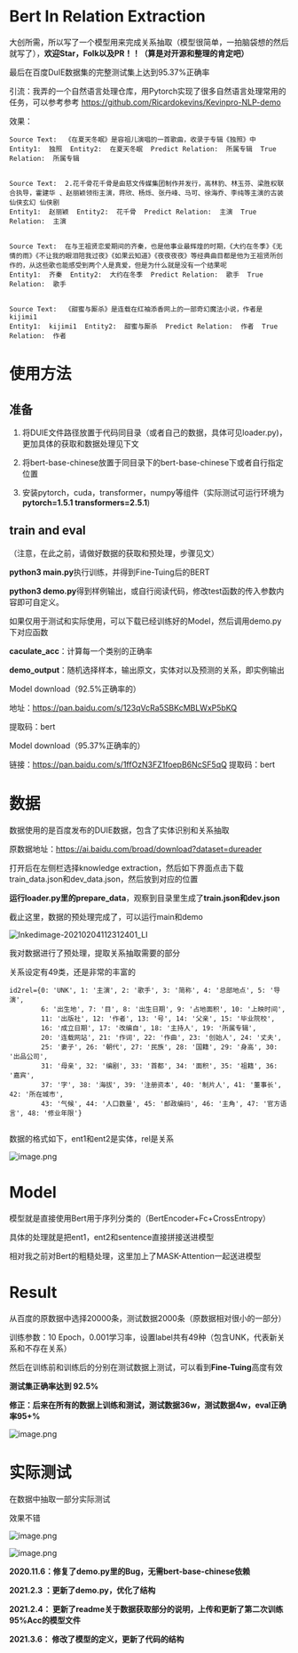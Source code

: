 # Bert In Relation Extraction

大创所需，所以写了一个模型用来完成关系抽取（模型很简单，一拍脑袋想的然后就写了），**欢迎Star，Folk以及PR！！（算是对开源和整理的肯定吧）**

最后在百度DuIE数据集的完整测试集上达到95.37%正确率

引流：我弄的一个自然语言处理仓库，用Pytorch实现了很多自然语言处理常用的任务，可以参考参考 https://github.com/Ricardokevins/Kevinpro-NLP-demo

效果：

```
Source Text:  《在夏天冬眠》是容祖儿演唱的一首歌曲，收录于专辑《独照》中
Entity1:  独照  Entity2:  在夏天冬眠  Predict Relation:  所属专辑  True Relation:  所属专辑


Source Text:  2.花千骨花千骨是由慈文传媒集团制作并发行，高林豹、林玉芬、梁胜权联合执导，霍建华 、赵丽颖领衔主演，蒋欣、杨烁、张丹峰、马可、徐海乔、李纯等主演的古装仙侠玄幻 仙侠剧
Entity1:  赵丽颖  Entity2:  花千骨  Predict Relation:  主演  True Relation:  主演


Source Text:  在与王祖贤恋爱期间的齐秦，也是他事业最辉煌的时期，《大约在冬季》《无情的雨》《不让我的眼泪陪我过夜》《如果云知道》《夜夜夜夜》等经典曲目都是他为王祖贤所创作的，从这些歌也能感受到两个人是真爱，但是为什么就是没有一个结果呢
Entity1:  齐秦  Entity2:  大约在冬季  Predict Relation:  歌手  True Relation:  歌手


Source Text:  《甜蜜与厮杀》是连载在红袖添香网上的一部奇幻魔法小说，作者是kijimi1
Entity1:  kijimi1  Entity2:  甜蜜与厮杀  Predict Relation:  作者  True Relation:  作者
```



# 使用方法

## 准备

1. 将DUIE文件路径放置于代码同目录（或者自己的数据，具体可见loader.py)，更加具体的获取和数据处理见下文

2. 将bert-base-chinese放置于同目录下的bert-base-chinese下或者自行指定位置
3. 安装pytorch，cuda，transformer，numpy等组件（实际测试可运行环境为**pytorch=1.5.1 transformers=2.5.1**)

## train and eval

（注意，在此之前，请做好数据的获取和预处理，步骤见文）

**python3 main.py**执行训练，并得到Fine-Tuing后的BERT

**python3 demo.py**得到样例输出，或自行阅读代码，修改test函数的传入参数内容即可自定义。



如果仅用于测试和实际使用，可以下载已经训练好的Model，然后调用demo.py下对应函数

**caculate_acc**：计算每一个类别的正确率

**demo_output**：随机选择样本，输出原文，实体对以及预测的关系，即实例输出





Model download（92.5%正确率的）

地址：https://pan.baidu.com/s/123qVcRa5SBKcMBLWxP5bKQ

提取码：bert

Model download（95.37%正确率的）

链接：https://pan.baidu.com/s/1ffOzN3FZ1foepB6NcSF5qQ 
提取码：bert

# 数据

数据使用的是百度发布的DUIE数据，包含了实体识别和关系抽取

原数据地址：https://ai.baidu.com/broad/download?dataset=dureader

打开后在左侧栏选择knowledge extraction，然后如下界面点击下载train_data.json和dev_data.json，然后放到对应的位置

**运行loader.py里的prepare_data**，观察到目录里生成了**train.json和dev.json**

截止这里，数据的预处理完成了，可以运行main和demo

![Inkedimage-20210204112312401_LI](README.assets/Inkedimage-20210204112312401_LI.jpg)



我对数据进行了预处理，提取关系抽取需要的部分

关系设定有49类，还是非常的丰富的

```
id2rel={0: 'UNK', 1: '主演', 2: '歌手', 3: '简称', 4: '总部地点', 5: '导演', 
        6: '出生地', 7: '目', 8: '出生日期', 9: '占地面积', 10: '上映时间',
        11: '出版社', 12: '作者', 13: '号', 14: '父亲', 15: '毕业院校', 
        16: '成立日期', 17: '改编自', 18: '主持人', 19: '所属专辑', 
        20: '连载网站', 21: '作词', 22: '作曲', 23: '创始人', 24: '丈夫', 
        25: '妻子', 26: '朝代', 27: '民族', 28: '国籍', 29: '身高', 30: '出品公司', 
        31: '母亲', 32: '编剧', 33: '首都', 34: '面积', 35: '祖籍', 36: '嘉宾', 
        37: '字', 38: '海拔', 39: '注册资本', 40: '制片人', 41: '董事长', 42: '所在城市',
        43: '气候', 44: '人口数量', 45: '邮政编码', 46: '主角', 47: '官方语言', 48: '修业年限'}   
    
```

数据的格式如下，ent1和ent2是实体，rel是关系

![image.png](figure/image-1603561010980.png)



# Model

模型就是直接使用Bert用于序列分类的（BertEncoder+Fc+CrossEntropy）

具体的处理就是把ent1，ent2和sentence直接拼接送进模型

相对我之前对Bert的粗糙处理，这里加上了MASK-Attention一起送进模型



# Result

从百度的原数据中选择20000条，测试数据2000条（原数据相对很小的一部分）

训练参数：10 Epoch，0.001学习率，设置label共有49种（包含UNK，代表新关系和不存在关系）

然后在训练前和训练后的分别在测试数据上测试，可以看到**Fine-Tuing**高度有效

**测试集正确率达到 92.5%**


**修正：后来在所有的数据上训练和测试，测试数据36w，测试数据4w，eval正确率95+%**


![image.png](figure/image-1603561010979.png)



# 实际测试

在数据中抽取一部分实际测试

效果不错

![image.png](figure/image-1603561010074.png)

![image.png](figure/image.png)



**2020.11.6：修复了demo.py里的Bug，无需bert-base-chinese依赖**

**2021.2.3 ：更新了demo.py，优化了结构**

**2021.2.4： 更新了readme关于数据获取部分的说明，上传和更新了第二次训练95%Acc的模型文件** 

**2021.3.6： 修改了模型的定义，更新了代码的结构**

